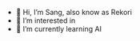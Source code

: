 - 👋 Hi, I’m Sang, also know as Rekori
- 👀 I’m interested in 
- 🌱 I’m currently learning AI


<!---
Rekori/Rekori is a ✨ special ✨ repository because its `README.md` (this file) appears on your GitHub profile.
You can click the Preview link to take a look at your changes.
--->
